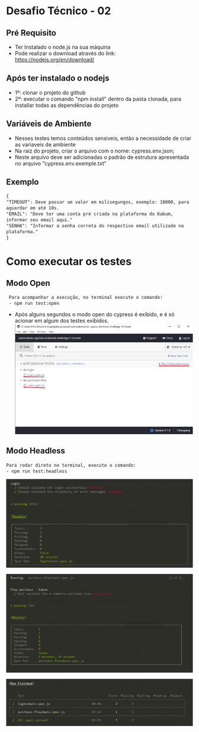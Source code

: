 # Desafio Técnico - 02

## Pré Requisito
 - Ter Instalado o node.js na sua máquina
 - Pode realizar o download através do link: https://nodejs.org/en/download/

## Após ter instalado o nodejs

- 1º: clonar o projeto do github
- 2º: executar o comando "npm install" dentro da pasta clonada, para installar todas as dependências do projeto

## Variáveis de Ambiente 
 - Nesses testes temos conteúdos sensiveis, então a necessidade de criar as variaveis de ambiente
 - Na raiz do projeto, criar o arquivo com o nome: cypress.env.json;
 - Neste arquivo deve ser adicionadas o padrão de estrutura apresentada no arquivo "cypress.env.exemple.txt"

## Exemplo
    {
    "TIMEOUT": Deve passar um valor em milisegungos, exemplo: 10000, para aguardar em até 10s.
    "EMAIL": "Deve ter uma conta pré criada na plataforma do Kabum, informar seu email aqui."
    "SENHA": "Informar a senha correta do respectivo email utilizado na plataforma."
    }
    
# Como executar os testes

## Modo Open
     Para acompanhar a execução, no terminal execute o comando:
     - npm run test:open
   
   
  - Após alguns segundos o modo open do cypress é exibido, e é só acionar em algum dos testes exibidos.
  ![cypress-open](./readme-img/cypress-open.png)
  
    
## Modo Headless
    Para rodar direto no terminal, execute o comando:
    - npm run test:headless

![login](./readme-img/login.png)

![flow](./readme-img/flow.png)

![allspecs](./readme-img/allspecs.png)
